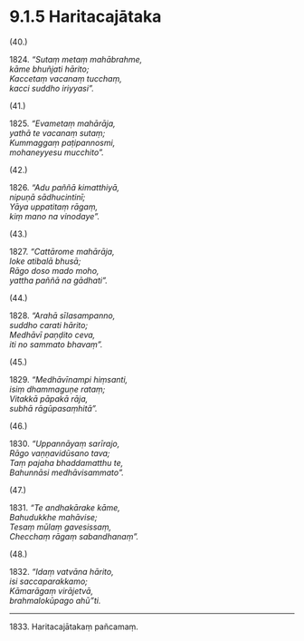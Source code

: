 # 9.1.5 Haritacajātaka

(40.)

1824\. _“Sutaṃ metaṃ mahābrahme,_  
_kāme bhuñjati hārito;_  
_Kaccetaṃ vacanaṃ tucchaṃ,_  
_kacci suddho iriyyasi”._  

(41.)

1825\. _“Evametaṃ mahārāja,_  
_yathā te vacanaṃ sutaṃ;_  
_Kummaggaṃ paṭipannosmi,_  
_mohaneyyesu mucchito”._  

(42.)

1826\. _“Adu paññā kimatthiyā,_  
_nipuṇā sādhucintinī;_  
_Yāya uppatitaṃ rāgaṃ,_  
_kiṃ mano na vinodaye”._  

(43.)

1827\. _“Cattārome mahārāja,_  
_loke atibalā bhusā;_  
_Rāgo doso mado moho,_  
_yattha paññā na gādhati”._  

(44.)

1828\. _“Arahā sīlasampanno,_  
_suddho carati hārito;_  
_Medhāvī paṇḍito ceva,_  
_iti no sammato bhavaṃ”._  

(45.)

1829\. _“Medhāvīnampi hiṃsanti,_  
_isiṃ dhammaguṇe rataṃ;_  
_Vitakkā pāpakā rāja,_  
_subhā rāgūpasaṃhitā”._  

(46.)

1830\. _“Uppannāyaṃ sarīrajo,_  
_Rāgo vaṇṇavidūsano tava;_  
_Taṃ pajaha bhaddamatthu te,_  
_Bahunnāsi medhāvisammato”._  

(47.)

1831\. _“Te andhakārake kāme,_  
_Bahudukkhe mahāvise;_  
_Tesaṃ mūlaṃ gavesissaṃ,_  
_Checchaṃ rāgaṃ sabandhanaṃ”._  

(48.)

1832\. _“Idaṃ vatvāna hārito,_  
_isi saccaparakkamo;_  
_Kāmarāgaṃ virājetvā,_  
_brahmalokūpago ahū”ti._  

---

1833\. Haritacajātakaṃ pañcamaṃ.
